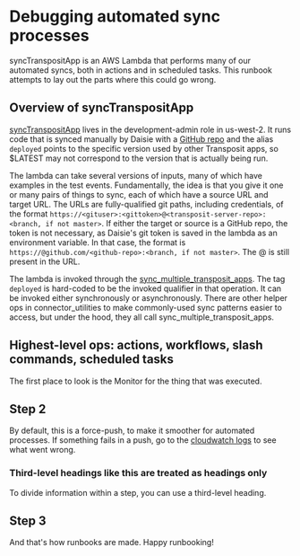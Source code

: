 # Debugging automated sync processes

syncTranspositApp is an AWS Lambda that performs many of our automated syncs, both in actions and in scheduled tasks. This runbook attempts to lay out the parts where this could go wrong.

## Overview of syncTranspositApp

[syncTranspositApp](https://us-west-2.console.aws.amazon.com/lambda/home?region=us-west-2#/functions/syncTranspositApp?tab=monitoring) lives in the development-admin role in us-west-2. It runs code that is synced manually by Daisie with a [GitHub repo](https://github.com/transposit-connectors/syncTranspositApp) and the alias `deployed` points to the specific version used by other Transposit apps, so $LATEST may not correspond to the version that is actually being run.

The lambda can take several versions of inputs, many of which have examples in the test events. Fundamentally, the idea is that you give it one or many pairs of things to sync, each of which have a source URL and target URL. The URLs are fully-qualified git paths, including credentials, of the format `https://<gituser>:<gittoken>@<transposit-server-repo>:<branch, if not master>`. If either the target or source is a GitHub repo, the token is not necessary, as Daisie's git token is saved in the lambda as an environment variable. In that case, the format is `https://@github.com/<github-repo>:<branch, if not master>`. The @ is still present in the URL.

The lambda is invoked through the [sync_multiple_transposit_apps](https://console.demo.transposit.com/dev/t/transposit/connector_utilities/code/op/sync_multiple_transposit_apps). The tag `deployed` is hard-coded to be the invoked qualifier in that operation. It can be invoked either synchronously or asynchronously. There are other helper ops in connector_utilities to make commonly-used sync patterns easier to access, but under the hood, they all call sync_multiple_transposit_apps.


## Highest-level ops: actions, workflows, slash commands, scheduled tasks

The first place to look is the Monitor for the thing that was executed. 

## Step 2

By default, this is a force-push, to make it smoother for automated processes. If something fails in a push, go to the [cloudwatch logs](https://us-west-2.console.aws.amazon.com/cloudwatch/home?region=us-west-2#logsV2:log-groups/log-group/$252Faws$252Flambda$252FsyncTranspositApp/log-events) to see what went wrong.

### Third-level headings like this are treated as headings only

To divide information within a step, you can use a third-level heading.

## Step 3

And that's how runbooks are made. Happy runbooking!